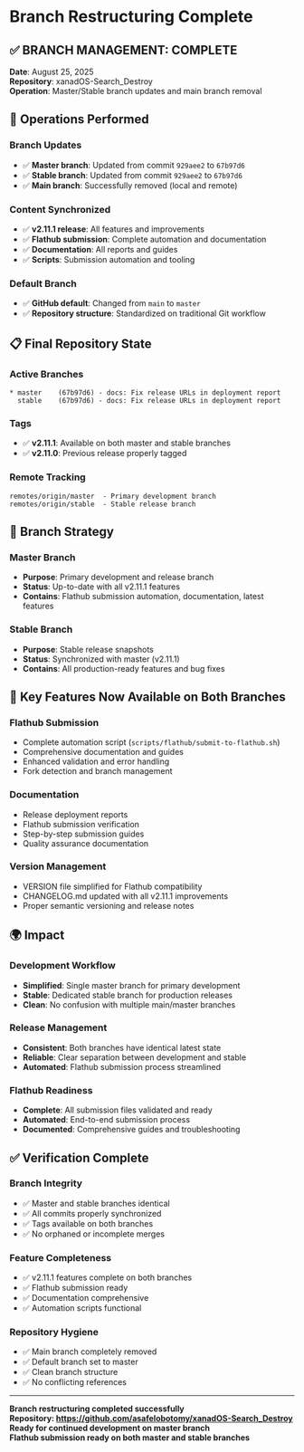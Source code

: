 # Branch Restructuring Complete

## ✅ **BRANCH MANAGEMENT: COMPLETE**

**Date**: August 25, 2025  
**Repository**: xanadOS-Search_Destroy  
**Operation**: Master/Stable branch updates and main branch removal

## 🔄 **Operations Performed**

### **Branch Updates**
- ✅ **Master branch**: Updated from commit `929aee2` to `67b97d6`
- ✅ **Stable branch**: Updated from commit `929aee2` to `67b97d6`
- ✅ **Main branch**: Successfully removed (local and remote)

### **Content Synchronized**
- ✅ **v2.11.1 release**: All features and improvements
- ✅ **Flathub submission**: Complete automation and documentation
- ✅ **Documentation**: All reports and guides
- ✅ **Scripts**: Submission automation and tooling

### **Default Branch**
- ✅ **GitHub default**: Changed from `main` to `master`
- ✅ **Repository structure**: Standardized on traditional Git workflow

## 📋 **Final Repository State**

### **Active Branches**
```
* master    (67b97d6) - docs: Fix release URLs in deployment report
  stable    (67b97d6) - docs: Fix release URLs in deployment report
```

### **Tags**
- ✅ **v2.11.1**: Available on both master and stable branches
- ✅ **v2.11.0**: Previous release properly tagged

### **Remote Tracking**
```
remotes/origin/master  - Primary development branch
remotes/origin/stable  - Stable release branch
```

## 🎯 **Branch Strategy**

### **Master Branch**
- **Purpose**: Primary development and release branch
- **Status**: Up-to-date with all v2.11.1 features
- **Contains**: Flathub submission automation, documentation, latest features

### **Stable Branch**
- **Purpose**: Stable release snapshots
- **Status**: Synchronized with master (v2.11.1)
- **Contains**: All production-ready features and bug fixes

## 🔧 **Key Features Now Available on Both Branches**

### **Flathub Submission**
- Complete automation script (`scripts/flathub/submit-to-flathub.sh`)
- Comprehensive documentation and guides
- Enhanced validation and error handling
- Fork detection and branch management

### **Documentation**
- Release deployment reports
- Flathub submission verification
- Step-by-step submission guides
- Quality assurance documentation

### **Version Management**
- VERSION file simplified for Flathub compatibility
- CHANGELOG.md updated with all v2.11.1 improvements
- Proper semantic versioning and release notes

## 🌍 **Impact**

### **Development Workflow**
- **Simplified**: Single master branch for primary development
- **Stable**: Dedicated stable branch for production releases
- **Clean**: No confusion with multiple main/master branches

### **Release Management**
- **Consistent**: Both branches have identical latest state
- **Reliable**: Clear separation between development and stable
- **Automated**: Flathub submission process streamlined

### **Flathub Readiness**
- **Complete**: All submission files validated and ready
- **Automated**: End-to-end submission process
- **Documented**: Comprehensive guides and troubleshooting

## ✅ **Verification Complete**

### **Branch Integrity**
- ✅ Master and stable branches identical
- ✅ All commits properly synchronized
- ✅ Tags available on both branches
- ✅ No orphaned or incomplete merges

### **Feature Completeness**
- ✅ v2.11.1 features complete on both branches
- ✅ Flathub submission ready
- ✅ Documentation comprehensive
- ✅ Automation scripts functional

### **Repository Hygiene**
- ✅ Main branch completely removed
- ✅ Default branch set to master
- ✅ Clean branch structure
- ✅ No conflicting references

---

**Branch restructuring completed successfully**  
**Repository: https://github.com/asafelobotomy/xanadOS-Search_Destroy**  
**Ready for continued development on master branch**  
**Flathub submission ready on both master and stable branches**
